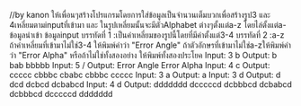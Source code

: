 //by kanon
ให้เพื่อนๆสร้างโปรแกรมโดยการใส่ข้อมูลเป็นจำนวนเต็มบวกเพื่อสร้างรูป3 และ 4เหลี่ยมตามinputที่เข้ามา และ ในรูปเหลี่ยมนั้นจะมีตัวAlphabet ต่างๆตั้งแต่a-z 
โดยไล่ตั้งแต่a-ข้อมูลนำเข้า
ข้อมูลinput
บรรทัดที่ 1 :เป็นค่าเหลี่ยมของรูปนี้โดยที่มีค่าตั้งแต่3-4
บรรทัดที่ 2 :a-z
ถ้าค่าเหลี่ยมที่เข้ามาไม่ใช่3-4 ให้พิมพ์คำว่า "Error Angle"
ถ้าตัวอักษรที่เข้ามาไม่ใช่a-zให้พิมพ์คำว่า "Error Alpha"
หรือถ้าไม่ใช่ทั้งสองอย่าง ให้พิมพ์ทั้งสองประโยค 
Input:
3
b
Output:
  b
 bab
bbbbb
Input:
5
/
Output:
Error Angle
Error Alpha
Input:
4
c
Output:
ccccc
cbbbc
cbabc
cbbbc
ccccc
Input:
3
a
Output:
a
Input:
3
d
Output:
       d
      dcd
     dcbcd
    dcbabcd
Input:
4
d
Output:
ddddddd
dcccccd
dcbbbcd
dcbabcd
dcbbbcd
dcccccd
ddddddd
